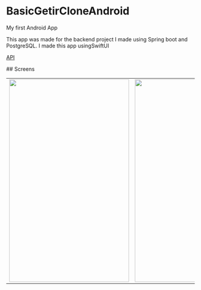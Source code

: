 # BasicGetirCloneAndroid
My first Android App

This app was made for the backend project I made using Spring boot and PostgreSQL.
I made this app usingSwiftUI

<p><a href="https://github.com/engingulek/ForBasicGetirClone">API</a></p>
## Screens

 <table style"float:right;">
 <tr>
   <td> <image width="320" height="540" src = "https://github.com/user-attachments/assets/c287adc2-aead-4b17-a8e9-94fc5e30f01b"> </td>
   <td>  <image width="320" height="540" src = "https://github.com/user-attachments/assets/0d222611-0aa6-4369-bbbd-80351836bb77">   </td>
   <td>  <image width="320" height="540" src = "https://github.com/user-attachments/assets/d831b357-6594-4427-8df8-14084423cb38">   </td>

 </tr>

 </table>
